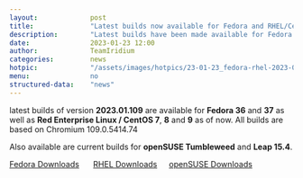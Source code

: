 ```yaml
---
layout: 			post
title:  			"Latest builds now available for Fedora and RHEL/CentOS"
description: 		"Latest builds have been made available for Fedora 36 and 37, as well as for Red Enterprise Linux / CentOS 7, 8 and 9."
date:	 			2023-01-23 12:00
author:				TeamIridium
categories:			news
hotpic:				"/assets/images/hotpics/23-01-23_fedora-rhel-2023-01.png"
menu: 				no
structured-data:	"news"
---
```

latest builds of version **2023.01.109** are available for **Fedora 36** and **37** as well as **Red Enterprise Linux / CentOS 7**, **8** and **9** as of now. 
All builds are based on Chromium 109.0.5414.74

Also available are current builds for **openSUSE Tumbleweed** and **Leap 15.4**.   

<a style="margin-right:1.5em;margin-bottom:1.5em;" href="/downloads/fedora" class="button download" title="download Iridium Browser for Fedora">Fedora Downloads</a> <a style="margin-right:1.5em;margin-bottom:1.5em;" href="/downloads/rhel" class="button download" title="download Iridium Browser for Red Hat Enterprise Linux / CentOS">RHEL Downloads</a><a href="/downloads/opensuse" class="button download" title="download Iridium Browser for openSUSE">openSUSE Downloads</a>